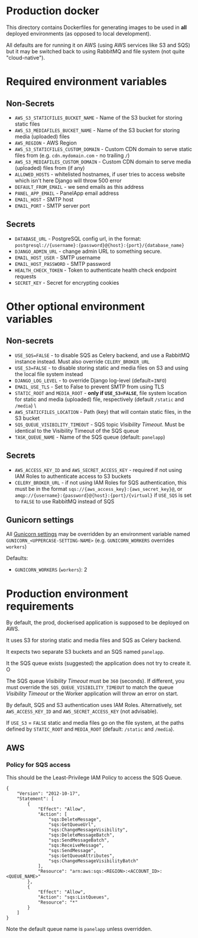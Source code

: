 # Production docker

This directory contains Dockerfiles for generating images to be used in **all** deployed environments (as opposed to local development).

All defaults are for running it on AWS (using AWS services like S3 and SQS) but it may be switched back to using RabbitMQ
and file system (not quite "cloud-native").

# Required environment variables

## Non-Secrets

* `AWS_S3_STATICFILES_BUCKET_NAME` - Name of the S3 bucket for storing static files
* `AWS_S3_MEDIAFILES_BUCKET_NAME` - Name of the S3 bucket for storing media (uploaded) files
* `AWS_REGION` - AWS Region
* `AWS_S3_STATICFILES_CUSTOM_DOMAIN` - Custom CDN domain to serve static files from (e.g. `cdn.mydomain.com` - no trailing `/`)
* `AWS_S3_MEDIAFILES_CUSTOM_DOMAIN` - Custom CDN domain to serve media (uploaded) files from (if any)
* `ALLOWED_HOSTS` - whitelisted hostnames, if user tries to access website which isn't here Django will throw 500 error
* `DEFAULT_FROM_EMAIL` - we send emails as this address
* `PANEL_APP_EMAIL` - PanelApp email address
* `EMAIL_HOST` - SMTP host 
* `EMAIL_PORT` - SMTP server port

## Secrets

* `DATABASE_URL` - PostgreSQL config url, in the format: `postgresql://{username}:{password}@{host}:{port}/{database_name}`
* `DJANGO_ADMIN_URL` - change admin URL to something secure.
* `EMAIL_HOST_USER` - SMTP username
* `EMAIL_HOST_PASSWORD` - SMTP password
* `HEALTH_CHECK_TOKEN` - Token to authenticate health check endpoint requests
* `SECRET_KEY` - Secret for encrypting cookies


# Other optional environment variables

## Non-secrets

* `USE_SQS=FALSE` - to disable SQS as Celery backend, and use a RabbitMQ instance instead. Must also override `CELERY_BROKER_URL`
* `USE_S3=FALSE` - to disable storing static and media files on S3 and using the local file system instead
* `DJANGO_LOG_LEVEL` - to override Django log-level (default=`INFO`)
* `EMAIL_USE_TLS` - Set to False to prevent SMTP from using TLS
* `STATIC_ROOT` and `MEDIA_ROOT` - **only if `USE_S3=FALSE`**, file system location for static and media (uploaded) file, 
    respectively (default `/static` and `/media`) \
* `AWS_STATICFILES_LOCATION` - Path (key) that will contain static files, in the S3 bucket
* `SQS_QUEUE_VISIBILITY_TIMEOUT` - SQS topic _Visibility Timeout_. Must be identical to the Visibility Timeout of the SQS queue
* `TASK_QUEUE_NAME` - Name of the SQS queue (default: `panelapp`)     

## Secrets

* `AWS_ACCESS_KEY_ID` and `AWS_SECRET_ACCESS_KEY` - required if not using IAM Roles to authenticate access to S3 buckets   
* `CELERY_BROKER_URL` - if not using IAM Roles for SQS authentication, this must be in the format 
    `sqs://{aws_access_key}:{aws_secret_key}@`, or `amqp://{username}:{password}@{host}:{port}/{virtual}` if `USE_SQS` 
    is set to `FALSE` to use RabbitMQ instead of SQS

## Gunicorn settings

All [Gunicorn settings](http://docs.gunicorn.org/en/latest/settings.html) may be overridden by an environment variable 
named `GUNICORN_<UPPERCASE-SETTING-NAME>` (e.g. `GUNICORN_WORKERS` overrides `workers`) 

Defaults:

* `GUNICORN_WORKERS` (`workers`): 2

# Production environment requirements

By default, the prod, dockerised application is supposed to be deployed on AWS.

It uses S3 for storing static and media files and SQS as Celery backend.

It expects two separate S3 buckets and an SQS named `panelapp`. 

It the SQS queue exists (suggested) the application does not try to create it. O

The SQS queue _Visibility Timeout_ must be `360` (seconds). If different, you must override the `SQS_QUEUE_VISIBILITY_TIMEOUT`
to match the queue _Visibility Timeout_ or the Worker application will throw an error on start.

By default, SQS and S3 authentication uses IAM Roles. Alternatively, set `AWS_ACCESS_KEY_ID` and `AWS_SECRET_ACCESS_KEY` 
(not advisable).

If `USE_S3` = `FALSE` static and media files go on the file system, at the paths defined by `STATIC_ROOT` and `MEDIA_ROOT`
(default: `/static` and `/media`).


## AWS 

### Policy for SQS access

This should be the Least-Privilege IAM Policy to access the SQS Queue.

```
{
    "Version": "2012-10-17",
    "Statement": [
        {
            "Effect": "Allow",
            "Action": [
                "sqs:DeleteMessage",
                "sqs:GetQueueUrl",
                "sqs:ChangeMessageVisibility",
                "sqs:DeleteMessageBatch",
                "sqs:SendMessageBatch",
                "sqs:ReceiveMessage",
                "sqs:SendMessage",
                "sqs:GetQueueAttributes",
                "sqs:ChangeMessageVisibilityBatch"
            ],
            "Resource": "arn:aws:sqs:<REGION>:<ACCOUNT_ID>:<QUEUE_NAME>"
        },
        {
            "Effect": "Allow",
            "Action": "sqs:ListQueues",
            "Resource": "*"
        }
    ]
}
```

Note the default queue name is `panelapp` unless overridden.